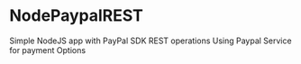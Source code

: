 # NodePaypalREST
Simple NodeJS app with PayPal SDK REST operations
Using Paypal Service for payment Options
